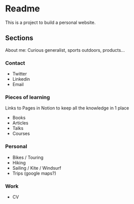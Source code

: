 # Readme
This is a project to build a personal website.

## Sections
About me: Curious generalist, sports outdoors, products...

### Contact
* Twitter
* Linkedin
* Email

### Pieces of learning 
Links to Pages in Notion to keep all the knowledge in 1 place
* Books
* Articles
* Talks
* Courses

### Personal
* Bikes / Touring
* Hiking
* Sailing / Kite / Windsurf
* Trips (google maps?)

### Work
* CV
